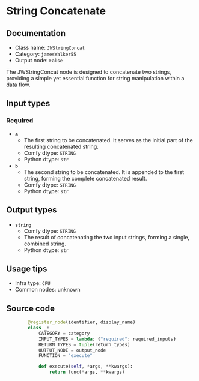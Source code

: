 # String Concatenate
## Documentation
- Class name: `JWStringConcat`
- Category: `jamesWalker55`
- Output node: `False`

The JWStringConcat node is designed to concatenate two strings, providing a simple yet essential function for string manipulation within a data flow.
## Input types
### Required
- **`a`**
    - The first string to be concatenated. It serves as the initial part of the resulting concatenated string.
    - Comfy dtype: `STRING`
    - Python dtype: `str`
- **`b`**
    - The second string to be concatenated. It is appended to the first string, forming the complete concatenated result.
    - Comfy dtype: `STRING`
    - Python dtype: `str`
## Output types
- **`string`**
    - Comfy dtype: `STRING`
    - The result of concatenating the two input strings, forming a single, combined string.
    - Python dtype: `str`
## Usage tips
- Infra type: `CPU`
- Common nodes: unknown


## Source code
```python
        @register_node(identifier, display_name)
        class _:
            CATEGORY = category
            INPUT_TYPES = lambda: {"required": required_inputs}
            RETURN_TYPES = tuple(return_types)
            OUTPUT_NODE = output_node
            FUNCTION = "execute"

            def execute(self, *args, **kwargs):
                return func(*args, **kwargs)

```
